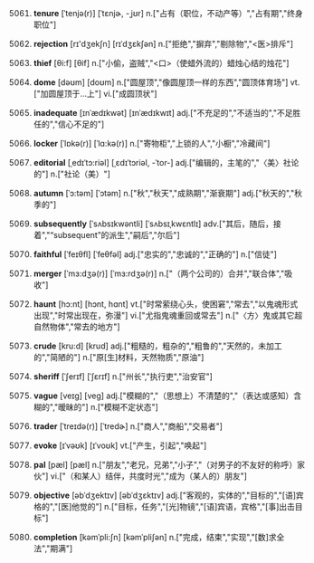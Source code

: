 5061. **tenure**
[ˈtenjə(r)]  [ˈtɛnjɚ, -ˌjʊr]
n.["占有（职位，不动产等）","占有期","终身职位"]  

5062. **rejection**
[rɪ'dʒekʃn]  [rɪˈdʒɛkʃən]
n.["拒绝","摒弃","剔除物","<医>排斥"]  

5063. **thief**
[θi:f]  [θif]
n.["小偷，盗贼","<口>（使蜡外流的）蜡烛心结的烛花"]  

5064. **dome**
[dəʊm]  [doʊm]
n.["圆屋顶","像圆屋顶一样的东西","圆顶体育场"]  vt.["加圆屋顶于…上"]  vi.["成圆顶状"]  

5065. **inadequate**
[ɪnˈædɪkwət]  [ɪnˈædɪkwɪt]
adj.["不充足的","不适当的","不足胜任的","信心不足的"]  

5066. **locker**
[ˈlɒkə(r)]  [ˈlɑ:kə(r)]
n.["寄物柜","上锁的人","小橱","冷藏间"]  

5067. **editorial**
[ˌedɪˈtɔ:riəl]  [ˌɛdɪˈtɔriəl, -ˈtor-]
adj.["编辑的，主笔的","〈美〉社论的"]  n.["社论（美）"]  

5068. **autumn**
[ˈɔ:təm]  [ˈɔtəm]
n.["秋","秋天","成熟期","渐衰期"]  adj.["秋天的","秋季的"]  

5069. **subsequently**
[ˈsʌbsɪkwəntli]  [ˈsʌbsɪˌkwɛntlɪ]
adv.["其后，随后，接着","“subsequent”的派生","嗣后","尔后"]  

5070. **faithful**
[ˈfeɪθfl]  [ˈfeθfəl]
adj.["忠实的","忠诚的","正确的"]  n.["信徒"]  

5071. **merger**
[ˈmɜ:dʒə(r)]  [ˈmɜ:rdʒə(r)]
n.["（两个公司的）合并","联合体","吸收"]  

5072. **haunt**
[hɔ:nt]  [hɔnt, hɑnt]
vt.["时常萦绕心头，使困窘","常去","以鬼魂形式出现","时常出现在，弥漫"]  vi.["尤指鬼魂重回或常去"]  n.["〈方〉鬼或其它超自然物体","常去的地方"]  

5073. **crude**
[kru:d]  [krud]
adj.["粗糙的，粗杂的","粗鲁的","天然的，未加工的","简陋的"]  n.["原[生]材料，天然物质","原油"]  

5074. **sheriff**
[ˈʃerɪf]  [ˈʃɛrɪf]
n.["州长","执行吏","治安官"]  

5075. **vague**
[veɪg]  [veɡ]
adj.["模糊的","（思想上）不清楚的","（表达或感知）含糊的","暧昧的"]  n.["模糊不定状态"]  

5076. **trader**
[ˈtreɪdə(r)]  [ˈtredɚ]
n.["商人","商船","交易者"]  

5077. **evoke**
[ɪˈvəʊk]  [ɪˈvoʊk]
vt.["产生，引起","唤起"]  

5078. **pal**
[pæl]  [pæl]
n.["朋友","老兄，兄弟","小子","（对男子的不友好的称呼）家伙"]  vi.["（和某人）结伴，共度时光","成为（某人的）朋友"]  

5079. **objective**
[əbˈdʒektɪv]  [əbˈdʒɛktɪv]
adj.["客观的，实体的","目标的","[语]宾格的","[医]他觉的"]  n.["目标，任务","[光]物镜","[语]宾语，宾格","[事]出击目标"]  

5080. **completion**
[kəmˈpli:ʃn]  [kəmˈpliʃən]
n.["完成，结束","实现","[数]求全法","期满"]  

